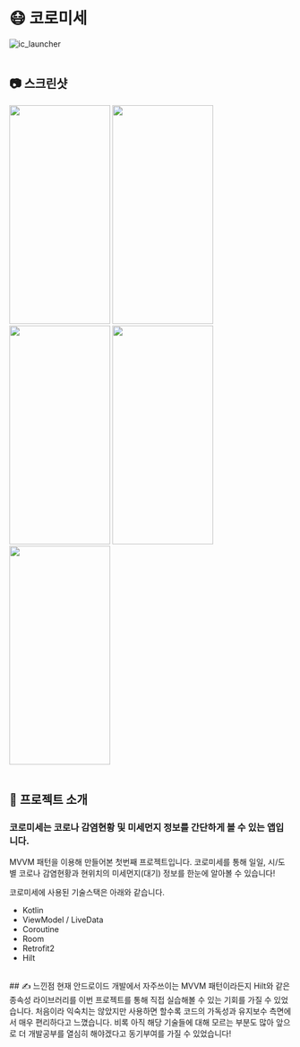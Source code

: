 # 😷 코로미세
![ic_launcher](https://user-images.githubusercontent.com/79048895/167291018-2ad10b9f-7462-4134-b05b-f7dc5d233ca6.png)
<br>
<br>
## 📷 스크린샷
<img src="https://user-images.githubusercontent.com/79048895/167290862-61067d48-49bb-4532-897a-c7e72bf96452.jpg" width="180" height="390" /> <img src="https://user-images.githubusercontent.com/79048895/167290895-fa97392c-a6b8-43c5-b022-9aab17b26cf6.jpg" width="180" height="390" /> <img src="https://user-images.githubusercontent.com/79048895/167290910-be92b819-2379-47c2-982d-e3a934d697af.jpg" width="180" height="390" /> <img src="https://user-images.githubusercontent.com/79048895/167290947-7ab0438e-db17-4fa7-adf0-b0daf425ab92.jpg" width="180" height="390" /> <img src="https://user-images.githubusercontent.com/79048895/167290979-7d193ecf-af77-4f31-998b-333b49370474.jpg" width="180" height="390" />
<br>
<br>
## 📝 프로젝트 소개
### 코로미세는 코로나 감염현황 및 미세먼지 정보를 간단하게 볼 수 있는 앱입니다.

MVVM 패턴을 이용해 만들어본 첫번째 프로젝트입니다.
코로미세를 통해 일일, 시/도별 코로나 감염현황과
현위치의 미세먼지(대기) 정보를 한눈에 알아볼 수 있습니다!

코로미세에 사용된 기술스택은 아래와 같습니다.
- Kotlin
- ViewModel / LiveData
- Coroutine
- Room
- Retrofit2
- Hilt
<br>
## ✍ 느낀점
현재 안드로이드 개발에서 자주쓰이는 MVVM 패턴이라든지
Hilt와 같은 종속성 라이브러리를 이번 프로젝트를 통해 직접 실습해볼 수 있는
기회를 가질 수 있었습니다. 처음이라 익숙치는 않았지만 사용하면 할수록
코드의 가독성과 유지보수 측면에서 매우 편리하다고 느꼈습니다.
비록 아직 해당 기술들에 대해 모르는 부분도 많아 앞으로 더 개발공부를 
열심히 해야겠다고 동기부여를 가질 수 있었습니다!
